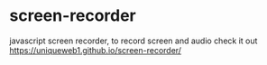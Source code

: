 # screen-recorder
javascript screen recorder, to record screen and audio
check it out https://uniqueweb1.github.io/screen-recorder/
